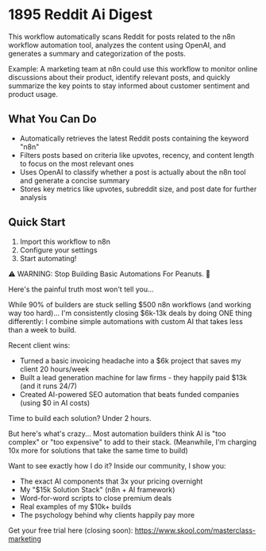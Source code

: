 # 1895 Reddit Ai Digest

This workflow automatically scans Reddit for posts related to the n8n workflow automation tool, analyzes the content using OpenAI, and generates a summary and categorization of the posts.

Example: A marketing team at n8n could use this workflow to monitor online discussions about their product, identify relevant posts, and quickly summarize the key points to stay informed about customer sentiment and product usage.

## What You Can Do
- Automatically retrieves the latest Reddit posts containing the keyword "n8n"
- Filters posts based on criteria like upvotes, recency, and content length to focus on the most relevant ones
- Uses OpenAI to classify whether a post is actually about the n8n tool and generate a concise summary
- Stores key metrics like upvotes, subreddit size, and post date for further analysis

## Quick Start
1. Import this workflow to n8n
2. Configure your settings
3. Start automating!

⚠️ WARNING: Stop Building Basic Automations For Peanuts. 🚫

Here's the painful truth most won't tell you...

While 90% of builders are stuck selling $500 n8n workflows (and working way too hard)...
I'm consistently closing $6k-13k deals by doing ONE thing differently:
I combine simple automations with custom AI that takes less than a week to build.

Recent client wins:
* Turned a basic invoicing headache into a $6k project that saves my client 20 hours/week
* Built a lead generation machine for law firms - they happily paid $13k (and it runs 24/7)
* Created AI-powered SEO automation that beats funded companies (using $0 in AI costs)

Time to build each solution? Under 2 hours.

But here's what's crazy...
Most automation builders think AI is "too complex" or "too expensive" to add to their stack.
(Meanwhile, I'm charging 10x more for solutions that take the same time to build)

Want to see exactly how I do it?
Inside our community, I show you:
* The exact AI components that 3x your pricing overnight
* My "$15k Solution Stack" (n8n + AI framework)
* Word-for-word scripts to close premium deals
* Real examples of my $10k+ builds
* The psychology behind why clients happily pay more

Get your free trial here (closing soon): https://www.skool.com/masterclass-marketing
